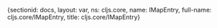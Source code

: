 {sectionid: docs, layout: var, ns: cljs.core, name: IMapEntry, full-name: cljs.core/IMapEntry,
  title: cljs.core/IMapEntry}
